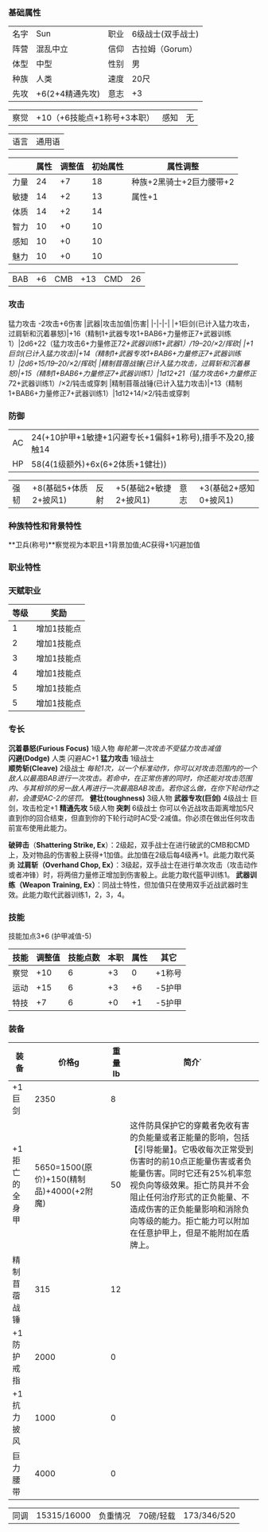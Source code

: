 



### 基础属性 ###
<table>
    <tr>
        <td>名字</td>
        <td>Sun</td>
        <td>职业</td>
        <td>6级战士(双手战士)</td>
    </tr>
    <tr>
        <td>阵营</td>
        <td>混乱中立</td>
        <td>信仰</td>
        <td>古拉姆（Gorum）</td>
    </tr>
    <tr>
        <td>体型</td>
        <td>中型</td>
        <td>性别</td>       
        <td>男</td>
    </tr>
    <tr>
        <td>种族</td>
        <td>人类</td>
        <td>速度</td>
        <td>20尺</td>
    </tr>
    <tr>
        <td>先攻</td>
        <td>+6(2+4精通先攻)</td>
        <td>意志</td>
        <td>+3</td>
    </tr>
</table>
<table>
    <tr>
        <td>察觉</td>
        <td>+10（+6技能点+1称号+3本职）</td>
        <td>感知</td>
        <td>无</td>
    </tr>
</table>
<table>
    <tr>
        <td>语言</td>
        <td>通用语</td>
    </tr>
</table>

||属性|调整值|初始属性|属性调整|
|-|-|-|-|-|
|力量|24|+7|18|种族+2黑骑士+2巨力腰带+2|
|敏捷|14|+2|13|属性+1|
|体质|14|+2|14|
|智力|10|+0|10|
|感知|10|+0|10|
|魅力|10|+0|10|
<table>
    <tr>
        <td>BAB</td>
        <td>+6</td>
        <td>CMB</td>
        <td>+13</td>
        <td>CMD</td>
        <td>26</td>
    </tr>
</table>

### 攻击 ###
猛力攻击 -2攻击+6伤害
|武器|攻击加值|伤害|
|-|-|-|
|+1巨剑(已计入猛力攻击，过肩斩和沉着暴怒)|+16（精制1+武器专攻1+BAB6+力量修正7+武器训练1）|2d6+22（猛力攻击6+力量修正7*2+武器训练1+武器1）/19–20/×2/挥砍|
|+1巨剑(已计入猛力攻击)|+14（精制1+武器专攻1+BAB6+力量修正7+武器训练1）|2d6+15/19–20/×2/挥砍|
|精制苜蓿战锤(已计入猛力攻击，过肩斩和沉着暴怒)|+15（精制1+BAB6+力量修正7+武器训练1）|1d12+21（猛力攻击6+力量修正7*2+武器训练1）/×2/钝击或穿刺
|精制苜蓿战锤(已计入猛力攻击)|+13（精制1+BAB6+力量修正7+武器训练1）|1d12+14/×2/钝击或穿刺
### 防御 ###  
<table>
    <tr>
        <td>AC</td>
        <td>24(+10护甲+1敏捷+1闪避专长+1偏斜+1称号),措手不及20,接触14</td>
    </tr>
    <tr>
        <td>HP</td>
        <td>58(4(1级额外)+6x(6+2体质+1健壮))</td>
    </tr>
</table>
<table>
    <tr>
        <td>强韧</td>
        <td>+8(基础5+体质2+披风1)</td>
        <td>反射</td>
        <td>+5(基础2+敏捷2+披风1)</td>
        <td>意志</td>
        <td>+3(基础2+感知0+披风1)</td>
    </tr>
</table>

### 种族特性和背景特性 ###  
**卫兵(称号)**察觉视为本职且+1背景加值;AC获得+1闪避加值
### 职业特性 ###

### 天赋职业
| 等级         | 奖励          |
| --- | ------------------ |
| 1 | 增加1技能点 |
| 2 | 增加1技能点 |
| 3 | 增加1技能点 |
| 4 | 增加1技能点 |
| 5 | 增加1技能点 |
| 5 | 增加1技能点 |


### 专长 ###
**沉着暴怒(Furious Focus)**  1级人物 *每轮第一次攻击不受猛力攻击减值*  
**闪避(Dodge)** 人类 闪避AC+1
**猛力攻击** 1级战士  
**顺势斩(Cleave)**  2级战士 *每轮1次，以一个标准动作，你可以对攻击范围内的一个敌人以最高BAB进行一次攻击。若命中，在正常伤害的同时，你还能对攻击范围内、与其相邻的另一敌人再进行一次最高BAB攻击。若你这么做，在你下轮动作之前，会遭受AC-2的惩罚。*
**健壮(toughness)** 3级人物
**武器专攻(巨剑)** 4级战士 巨剑，攻击检定+1
**精通先攻** 5级人物
**突刺** 6级战士 你可以令近战攻击距离增加5尺直到你的回合结束，但直到你的下轮行动时AC受-2减值。你必须在做出任何攻击前宣布使用此能力。


**破碎击**（****Shattering Strike, Ex****）：2级起，双手战士在进行破武的CMB和CMD上，及对物品的伤害骰上获得+1加值。此加值在2级后每4级再+1。此能力取代英勇
**过肩斩（****Overhand Chop, Ex****）**：3级起，双手战士在进行单次攻击（攻击动作或者冲锋）时，将两倍力量修正增加到伤害骰上。此能力取代盔甲训练1。
**武器训练（****Weapon Training, Ex****）**：同战士特性，但加值只在使用双手近战武器时生效。此能力取代武器训练1，2，3，4。


### 技能 ###
技能加点3*6 (护甲减值-5)

|技能|调整值|技能点数|本职|属性|其它|
|-|-|-|-|-|-|
|察觉|+10|6|+3|0|+1称号|
|运动|+15|6|+3|+6|-5护甲|
|特技|+7|6|+0|+1|-5护甲|

### 装备 ###
|装备|价格g|重量lb|简介˙
|-|-|-|-|
|+1巨剑|2350|8|
|+1拒亡的全身甲|5650=1500(原价)+150(精制品)+4000(+2附魔)|50|这件防具保护它的穿戴者免收有害的负能量或者正能量的影响，包括【引导能量】。它吸收每次正常受到伤害时的前10点正能量伤害或者负能量伤害。同时它还有25%机率忽视负向等级效果。拒亡防具并不会阻止任何治疗形式的正负能量、不造成伤害的正负能量影响和消除负向等级的能力。拒亡能力可以附加在任意护甲上，但是不能附加在盾牌上。
|精制苜蓿战锤|315|12|
|+1 防护戒指|2000|0|
|+1 抗力披风|1000|0|
|巨力腰带|4000|0|

<table>
    <tr>
        <td>同调</td>      
        <td>15315/16000</td>
        <td>负重情况</td>
        <td>70磅/轻载</td>
        <td>173/346/520</td>
    </tr>
</table>